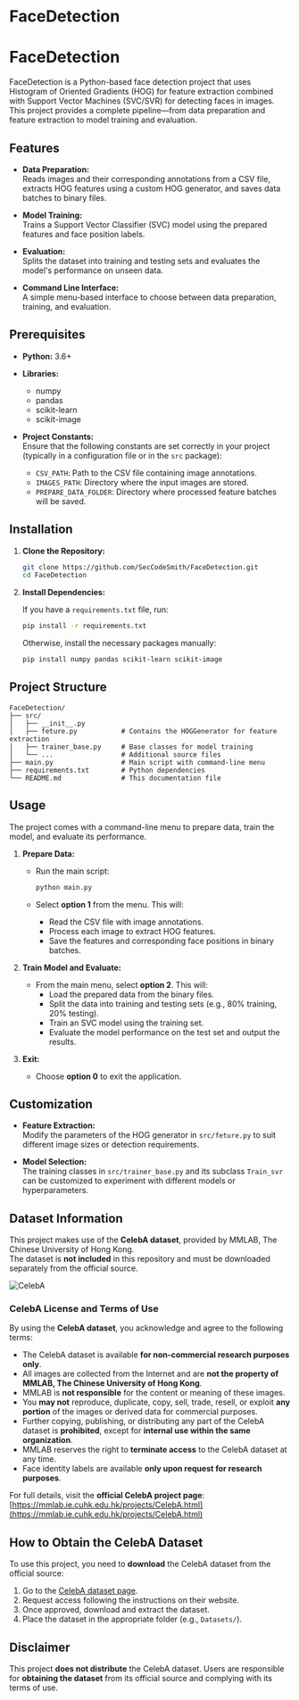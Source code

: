 # FaceDetection
# FaceDetection

FaceDetection is a Python-based face detection project that uses Histogram of Oriented Gradients (HOG) for feature extraction combined with Support Vector Machines (SVC/SVR) for detecting faces in images. This project provides a complete pipeline—from data preparation and feature extraction to model training and evaluation.

## Features

- **Data Preparation:**  
  Reads images and their corresponding annotations from a CSV file, extracts HOG features using a custom HOG generator, and saves data batches to binary files.

- **Model Training:**  
  Trains a Support Vector Classifier (SVC) model using the prepared features and face position labels.

- **Evaluation:**  
  Splits the dataset into training and testing sets and evaluates the model's performance on unseen data.

- **Command Line Interface:**  
  A simple menu-based interface to choose between data preparation, training, and evaluation.

## Prerequisites

- **Python:** 3.6+
- **Libraries:**  
  - numpy
  - pandas
  - scikit-learn
  - scikit-image

- **Project Constants:**  
  Ensure that the following constants are set correctly in your project (typically in a configuration file or in the `src` package):
  - `CSV_PATH`: Path to the CSV file containing image annotations.
  - `IMAGES_PATH`: Directory where the input images are stored.
  - `PREPARE_DATA_FOLDER`: Directory where processed feature batches will be saved.

## Installation

1. **Clone the Repository:**

   ```bash
   git clone https://github.com/SecCodeSmith/FaceDetection.git
   cd FaceDetection
   ```

2. **Install Dependencies:**

   If you have a `requirements.txt` file, run:

   ```bash
   pip install -r requirements.txt
   ```

   Otherwise, install the necessary packages manually:

   ```bash
   pip install numpy pandas scikit-learn scikit-image
   ```

## Project Structure

```
FaceDetection/
├── src/
│   ├── __init__.py
│   ├── feture.py           # Contains the HOGGenerator for feature extraction
│   ├── trainer_base.py     # Base classes for model training
│   └── ...                 # Additional source files
├── main.py                 # Main script with command-line menu
├── requirements.txt        # Python dependencies
└── README.md               # This documentation file
```

## Usage

The project comes with a command-line menu to prepare data, train the model, and evaluate its performance.

1. **Prepare Data:**

   - Run the main script:

     ```bash
     python main.py
     ```

   - Select **option 1** from the menu. This will:
     - Read the CSV file with image annotations.
     - Process each image to extract HOG features.
     - Save the features and corresponding face positions in binary batches.

2. **Train Model and Evaluate:**

   - From the main menu, select **option 2**. This will:
     - Load the prepared data from the binary files.
     - Split the data into training and testing sets (e.g., 80% training, 20% testing).
     - Train an SVC model using the training set.
     - Evaluate the model performance on the test set and output the results.

3. **Exit:**

   - Choose **option 0** to exit the application.

## Customization

- **Feature Extraction:**  
  Modify the parameters of the HOG generator in `src/feture.py` to suit different image sizes or detection requirements.

- **Model Selection:**  
  The training classes in `src/trainer_base.py` and its subclass `Train_svr` can be customized to experiment with different models or hyperparameters.

## Dataset Information
This project makes use of the **CelebA dataset**, provided by MMLAB, The Chinese University of Hong Kong.  
The dataset is **not included** in this repository and must be downloaded separately from the official source.

![CelebA](Image/CelebA.png)

### **CelebA License and Terms of Use**
By using the **CelebA dataset**, you acknowledge and agree to the following terms:

- The CelebA dataset is available **for non-commercial research purposes only**.
- All images are collected from the Internet and are **not the property of MMLAB, The Chinese University of Hong Kong**.
- MMLAB is **not responsible** for the content or meaning of these images.
- You **may not** reproduce, duplicate, copy, sell, trade, resell, or exploit **any portion** of the images or derived data for commercial purposes.
- Further copying, publishing, or distributing any part of the CelebA dataset is **prohibited**, except for **internal use within the same organization**.
- MMLAB reserves the right to **terminate access** to the CelebA dataset at any time.
- Face identity labels are available **only upon request for research purposes**.

For full details, visit the **official CelebA project page**:  
[https://mmlab.ie.cuhk.edu.hk/projects/CelebA.html](https://mmlab.ie.cuhk.edu.hk/projects/CelebA.html)

## How to Obtain the CelebA Dataset
To use this project, you need to **download** the CelebA dataset from the official source:

1. Go to the [CelebA dataset page](https://mmlab.ie.cuhk.edu.hk/projects/CelebA.html).
2. Request access following the instructions on their website.
3. Once approved, download and extract the dataset.
4. Place the dataset in the appropriate folder (e.g., `Datasets/`).

## Disclaimer
This project **does not distribute** the CelebA dataset. Users are responsible for **obtaining the dataset** from its official source and complying with its terms of use.
